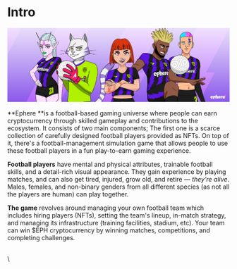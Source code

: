 # Intro

![](<.gitbook/assets/TW Banner.png>)

**Ephere **is a football-based gaming universe where people can earn cryptocurrency through skilled gameplay and contributions to the ecosystem. It consists of two main components; The first one is a scarce collection of carefully designed football players provided as NFTs. On top of it, there's a football-management simulation game that allows people to use these football players in a fun play-to-earn gaming experience.

**Football players** have mental and physical attributes, trainable football skills, and a detail-rich visual appearance. They gain experience by playing matches, and can also get tired, injured, grow old, and retire — _they’re alive_. Males, females, and non-binary genders from all different species (as not all the players are human) can play together.

**The game** revolves around managing your own football team which includes hiring players (NFTs), setting the team's lineup, in-match strategy, and managing its infrastructure (training facilities, stadium, etc). Your team can win $EPH cryptocurrency by winning matches, competitions, and completing challenges.&#x20;

\
\


